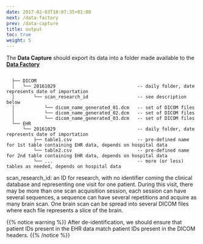 ```yaml
---
date: 2017-02-03T18:07:35+01:00
next: /data-factory
prev: /data-capture
title: output
toc: true
weight: 5
---
```


The __Data Capture__ should export its data into a folder made available to the [__Data Factory__](../data-factory)

```

  ├── DICOM
  │   └── 20161029                              -- daily folder, date represents date of importation
  │       └── scan_research_id                  -- see description below
  │           └── dicom_name_generated_01.dcm   -- set of DICOM files
  │           └── dicom_name_generated_02.dcm   -- set of DICOM files
  │           └── dicom_name_generated_03.dcm   -- set of DICOM files
  └── EHR
      └── 20161029                              -- daily folder, date represents date of importation
          ├── table1.csv                        -- pre-defined name for 1st table containing EHR data, depends on hospital data
          └── table2.csv                        -- pre-defined name for 2nd table containing EHR data, depends on hospital data
          └── ...                               -- more (or less) tables as needed, depends on hospital data

```

scan_research_id: an ID for research, with no identifier coming the clinical database and representing one visit for one patient. During this visit, there may be more than one scan acquisition session, each session can have several sequences, a sequence can have several repetitions and acquire as many brain scan. One brain scan can be spread into several DICOM files where each file represents a slice of the brain.

{{% notice warning %}}
After de-identification, we should ensure that patient IDs present in the EHR data match patient IDs present in the DICOM headers.
{{% /notice %}}
